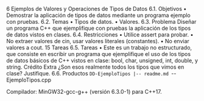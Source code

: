 6
Ejemplos de Valores y Operaciones
de Tipos de Datos
6.1. Objetivos
• Demostrar la aplicación de tipos de datos mediante un programa ejemplo con
pruebas.
6.2. Temas
• Tipos de datos.
• Valores.
6.3. Problema
Diseñar un programa C++ que ejemplifique con pruebas la aplicación de los tipos
de datos vistos en clases.
6.4. Restricciones
• Utilice assert para probar.
• No extraer valores de cin, usar valores literales (constantes).
• No enviar valores a cout.
15
Tareas
6.5. Tareas
• Este es un trabajo no estructurado, que consiste en escribir un programa que
ejemplifique el uso de los tipos de datos básicos de C++ vistos en clase: bool,
char, unsigned, int, double, y string.
Crédito Extra
¿Son esos realmente todos los tipos que vimos en clase?
Justifique.
6.6. Productos
`DD-EjemploTipos
 |-- readme.md
 `-- EjemploTipos.cpp

Compilador: MinGW32-gcc-g++ (versión 6.3.0-1) para C++17.
